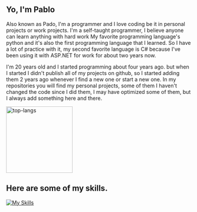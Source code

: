 <h2>Yo, I'm Pablo</h2>

Also known as Pado, I'm a programmer and I love coding be it in personal projects or work projects. I'm a self-taught programmer, I believe anyone can learn anything with hard work
My favorite programming language's python and it's also the first programming language that I learned.
So I have a lot of practice with it, my second favorite language is C# because I've been using it with ASP.NET for work for about two years now.

I'm 20 years old and I started programming about four years ago. but when I started I didn't publish all of my projects on github, so I started adding them 2 years ago whenever
I find a new one or start a new one.
In my repositories you will find my personal projects, some of them I haven't changed the code since I did them, I may have optimized some of them, but I always add
something here and there.

<div>
  <img height="180em" alt="top-langs" src="https://github-readme-stats.vercel.app/api/top-langs/?username=PadoTheOriginal&layout=compact&langs_count=7&theme=radical" />
</div>

  
<div>
  <h2>Here are some of my skills.</h2>
</div>

[![My Skills](https://skillicons.dev/icons?i=python,flask,qt,cs,dotnet,html,sass,css,js,jquery&perline=10)](https://skillicons.dev)


<!---
PadoTheOriginal/PadoTheOriginal is a ✨ special ✨ repository because its `README.md` (this file) appears on your GitHub profile.
You can click the Preview link to take a look at your changes.
--->
